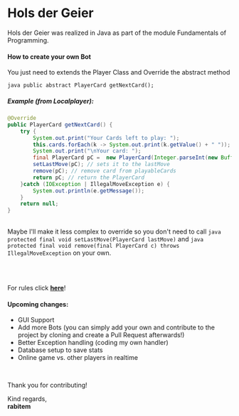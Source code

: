 # Hols der Geier
<p>
    Hols der Geier was realized in Java as part of the module Fundamentals of Programming. 
</p>

<p>
    <h4>How to create your own Bot</h4>
    You just need to extends the Player Class and Override the abstract method
    <br>
</p>
    <code>java public abstract PlayerCard getNextCard();</code>
<p>
    <h5>Example (from Localplayer):</h5>
</p>

```java
@Override
public PlayerCard getNextCard() {
    try {
        System.out.print("Your Cards left to play: ");
        this.cards.forEach(k -> System.out.print(k.getValue() + " "));
        System.out.print("\nYour card: ");
        final PlayerCard pC =  new PlayerCard(Integer.parseInt(new BufferedReader(new InputStreamReader(System.in)).readLine()));
        setLastMove(pC); // sets it to the lastMove
        remove(pC); // remove card from playableCards
        return pC; // return the PlayerCard
    }catch (IOException | IllegalMoveException e) {
        System.out.println(e.getMessage());
    }
    return null;
}
```

<p>
    <br>
    Maybe I'll make it less complex to override so you don't need to call <code>java protected final void setLastMove(PlayerCard lastMove)</code> and
    <code>java protected final void remove(final PlayerCard c) throws IllegalMoveException</code> on your own.
</p>
<br>
<br>
<p>
    For rules click <a href = "https://de.wikipedia.org/wiki/Hol%E2%80%99s_der_Geier" ><b>here</b></a>!
</p>
<p>
    <h4>Upcoming changes:</h4>
    <ul>
        <li>GUI Support</li>
        <li>Add more Bots (you can simply add your own and contribute to the project by cloning and create a Pull Request afterwards!)</li>
        <li>Better Exception handling (coding my own handler)</li>
        <li>Database setup to save stats</li>
        <li>Online game vs. other players in realtime</li>
    </ul>
</p>
<br>
<p>
    Thank you for contributing! <br>
</p>
    Kind regards,
<br>
    <b>rabitem</b>
